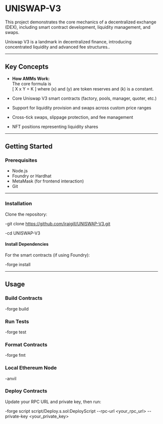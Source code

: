 # UNISWAP-V3

This project demonstrates the core mechanics of a decentralized exchange (DEX), including smart contract development, liquidity management, and swaps.

Uniswap V3 is a landmark in decentralized finance, introducing concentrated liquidity and advanced fee structures..

---

## Key Concepts

- **How AMMs Work:**  
  The core formula is  
  \[
  X x Y = K
  \]
  where \(x\) and \(y\) are token reserves and \(k\) is a constant.

- Core Uniswap V3 smart contracts (factory, pools, manager, quoter, etc.)
- Support for liquidity provision and swaps across custom price ranges
- Cross-tick swaps, slippage protection, and fee management
- NFT positions representing liquidity shares

---

## Getting Started

### Prerequisites

- Node.js
- Foundry or Hardhat
- MetaMask (for frontend interaction)
- Git

---

### Installation

Clone the repository:

-git clone https://github.com/irajgill/UNISWAP-V3.git

-cd UNISWAP-V3


#### Install Dependencies

For the smart contracts (if using Foundry):

-forge install


---

## Usage

### Build Contracts

-forge build


### Run Tests

-forge test


### Format Contracts

-forge fmt


### Local Ethereum Node

-anvil


### Deploy Contracts

Update your RPC URL and private key, then run:

-forge script script/Deploy.s.sol:DeployScript --rpc-url <your_rpc_url> --private-key <your_private_key> 
